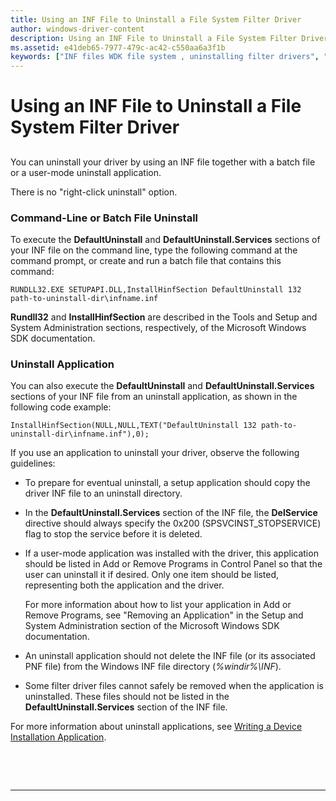 ```yaml
---
title: Using an INF File to Uninstall a File System Filter Driver
author: windows-driver-content
description: Using an INF File to Uninstall a File System Filter Driver
ms.assetid: e41deb65-7977-479c-ac42-c550aa6a3f1b
keywords: ["INF files WDK file system , uninstalling filter drivers", "uninstalling filter drivers WDK file system"]
---
```


# Using an INF File to Uninstall a File System Filter Driver


## <span id="ddk_using_an_inf_file_to_uninstall_a_file_system_filter_driver_if"></span><span id="DDK_USING_AN_INF_FILE_TO_UNINSTALL_A_FILE_SYSTEM_FILTER_DRIVER_IF"></span>


You can uninstall your driver by using an INF file together with a batch file or a user-mode uninstall application.

There is no "right-click uninstall" option.

### <span id="Command-Line_or_Batch_File_Uninstall"></span><span id="command-line_or_batch_file_uninstall"></span><span id="COMMAND-LINE_OR_BATCH_FILE_UNINSTALL"></span>Command-Line or Batch File Uninstall

To execute the **DefaultUninstall** and **DefaultUninstall.Services** sections of your INF file on the command line, type the following command at the command prompt, or create and run a batch file that contains this command:

```
RUNDLL32.EXE SETUPAPI.DLL,InstallHinfSection DefaultUninstall 132 path-to-uninstall-dir\infname.inf
```

**Rundll32** and **InstallHinfSection** are described in the Tools and Setup and System Administration sections, respectively, of the Microsoft Windows SDK documentation.

### <span id="Uninstall_Application"></span><span id="uninstall_application"></span><span id="UNINSTALL_APPLICATION"></span>Uninstall Application

You can also execute the **DefaultUninstall** and **DefaultUninstall.Services** sections of your INF file from an uninstall application, as shown in the following code example:

```
InstallHinfSection(NULL,NULL,TEXT("DefaultUninstall 132 path-to-uninstall-dir\infname.inf"),0); 
```

If you use an application to uninstall your driver, observe the following guidelines:

-   To prepare for eventual uninstall, a setup application should copy the driver INF file to an uninstall directory.

-   In the **DefaultUninstall.Services** section of the INF file, the **DelService** directive should always specify the 0x200 (SPSVCINST\_STOPSERVICE) flag to stop the service before it is deleted.

-   If a user-mode application was installed with the driver, this application should be listed in Add or Remove Programs in Control Panel so that the user can uninstall it if desired. Only one item should be listed, representing both the application and the driver.

    For more information about how to list your application in Add or Remove Programs, see "Removing an Application" in the Setup and System Administration section of the Microsoft Windows SDK documentation.

-   An uninstall application should not delete the INF file (or its associated PNF file) from the Windows INF file directory (*%windir%\\INF*).

-   Some filter driver files cannot safely be removed when the application is uninstalled. These files should not be listed in the **DefaultUninstall.Services** section of the INF file.

For more information about uninstall applications, see [Writing a Device Installation Application](https://msdn.microsoft.com/library/windows/hardware/ff554015).

 

 


--------------------


